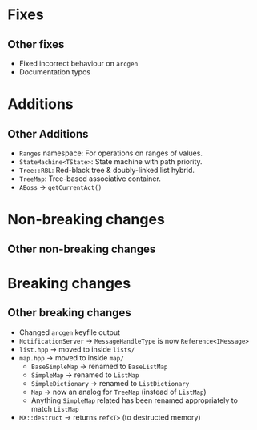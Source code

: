 # Fixes

## Other fixes

- Fixed incorrect behaviour on `arcgen`
- Documentation typos

# Additions

## Other Additions

- `Ranges` namespace: For operations on ranges of values.
- `StateMachine<TState>`: State machine with path priority.
- `Tree::RBL`: Red-black tree & doubly-linked list hybrid.
- `TreeMap`: Tree-based associative container.
- `ABoss` → `getCurrentAct()`

# Non-breaking changes

## Other non-breaking changes

# Breaking changes

## Other breaking changes

- Changed `arcgen` keyfile output
- `NotificationServer` → `MessageHandleType` is now `Reference<IMessage>`
- `list.hpp` → moved to inside `lists/`
- `map.hpp` → moved to inside `map/`
	- `BaseSimpleMap` → renamed to `BaseListMap`
	- `SimpleMap` → renamed to `ListMap`
	- `SimpleDictionary` → renamed to `ListDictionary`
	- `Map` → now an analog for `TreeMap` (instead of `ListMap`)
	- Anything `SimpleMap` related has been renamed appropriately to match `ListMap`
- `MX::destruct` → returns `ref<T>` (to destructed memory)